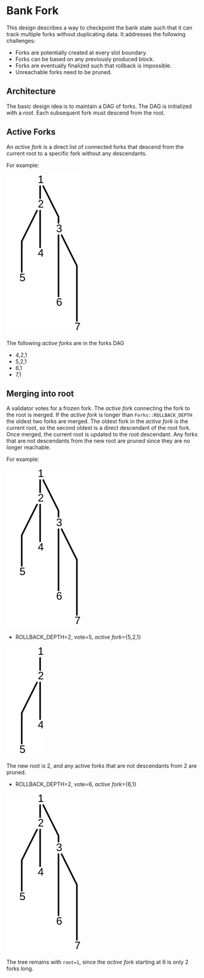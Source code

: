 # Bank Fork

This design describes a way to checkpoint the bank state such that it can track
multiple forks without duplicating data.  It addresses the following
challenges:

* Forks are potentially created at every slot boundary.
* Forks can be based on any previously produced block.
* Forks are eventually finalized such that rollback is impossible.
* Unreachable forks need to be pruned.

## Architecture

The basic design idea is to maintain a DAG of forks. The DAG is initialized with
a *root*.  Each subsequent fork must descend from the root.

## Active Forks

An *active fork* is a direct list of connected forks that descend from the
current root to a specific fork without any descendants.

For example:

<img alt="Forks" src="img/forks.svg" class="center"/>

The following *active forks* are in the forks DAG

* 4,2,1
* 5,2,1
* 6,1
* 7,1

## Merging into root

A validator votes for a frozen fork.  The *active fork* connecting the fork
to the root is merged.  If the *active fork* is longer than
`Forks::ROLLBACK_DEPTH` the oldest two forks are merged.  The oldest fork in
the *active fork* is the current root, so the second oldest is a direct
descendant of the root fork.  Once merged, the current root is updated to the
root descendant. Any forks that are not descendants from the new root are
pruned since they are no longer reachable.

For example:

<img alt="Forks" src="img/forks.svg" class="center"/>

* ROLLBACK\_DEPTH=2, vote=5, *active fork*={5,2,1}

<img alt="Forks after pruning" src="img/forks-pruned.svg" class="center"/>

The new root is 2, and any active forks that are not descendants from 2 are
pruned.

* ROLLBACK\_DEPTH=2, vote=6, *active fork*={6,1}

<img alt="Forks" src="img/forks.svg" class="center"/>

The tree remains with `root=1`, since the *active fork* starting at 6 is only 2
forks long.
